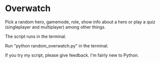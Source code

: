 # Overwatch
Pick a random hero, gamemode, role, show info about a hero or play a quiz (singleplayer and multiplayer) among other things.

The script runs in the terminal.

Run "python random_overwatch.py" in the terminal.

If you try my script, please give feedback. I'm fairly new to Python.
